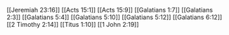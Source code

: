 [[Jeremiah 23:16]]
[[Acts 15:1]]
[[Acts 15:9]]
[[Galatians 1:7]]
[[Galatians 2:3]]
[[Galatians 5:4]]
[[Galatians 5:10]]
[[Galatians 5:12]]
[[Galatians 6:12]]
[[2 Timothy 2:14]]
[[Titus 1:10]]
[[1 John 2:19]]
